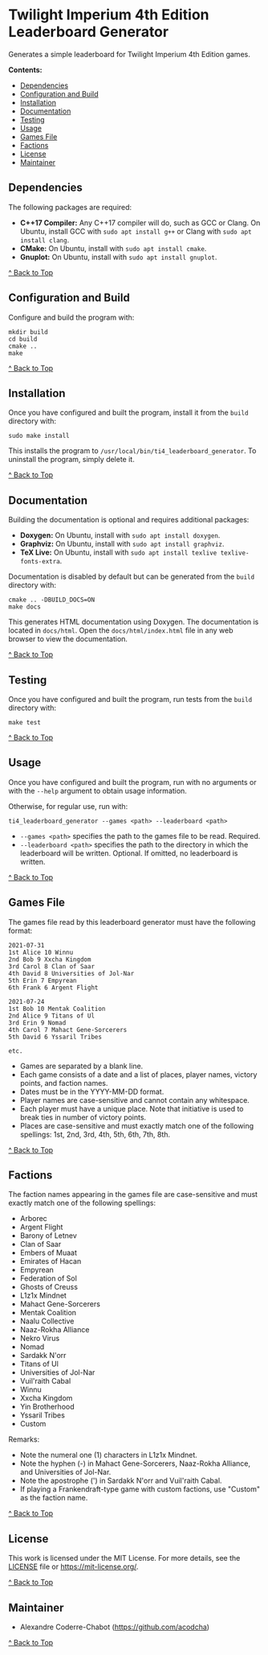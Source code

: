 # Twilight Imperium 4th Edition Leaderboard Generator
Generates a simple leaderboard for Twilight Imperium 4th Edition games.

**Contents:**
- [Dependencies](#dependencies)
- [Configuration and Build](#configuration-and-build)
- [Installation](#installation)
- [Documentation](#documentation)
- [Testing](#testing)
- [Usage](#usage)
- [Games File](#games-file)
- [Factions](#factions)
- [License](#license)
- [Maintainer](#maintainer)

## Dependencies
The following packages are required:
- **C++17 Compiler:** Any C++17 compiler will do, such as GCC or Clang. On Ubuntu, install GCC with `sudo apt install g++` or Clang with `sudo apt install clang`.
- **CMake:** On Ubuntu, install with `sudo apt install cmake`.
- **Gnuplot:** On Ubuntu, install with `sudo apt install gnuplot`.

[^ Back to Top](#twilight-imperium-4th-edition-leaderboard-generator)

## Configuration and Build
Configure and build the program with:

```
mkdir build
cd build
cmake ..
make
```

[^ Back to Top](#twilight-imperium-4th-edition-leaderboard-generator)

## Installation
Once you have configured and built the program, install it from the `build` directory with:

```
sudo make install
```

This installs the program to `/usr/local/bin/ti4_leaderboard_generator`. To uninstall the program, simply delete it.

[^ Back to Top](#twilight-imperium-4th-edition-leaderboard-generator)

## Documentation
Building the documentation is optional and requires additional packages:
- **Doxygen:** On Ubuntu, install with `sudo apt install doxygen`.
- **Graphviz:** On Ubuntu, install with `sudo apt install graphviz`.
- **TeX Live:** On Ubuntu, install with `sudo apt install texlive texlive-fonts-extra`.

Documentation is disabled by default but can be generated from the `build` directory with:

```
cmake .. -DBUILD_DOCS=ON
make docs
```

This generates HTML documentation using Doxygen. The documentation is located in `docs/html`. Open the `docs/html/index.html` file in any web browser to view the documentation.

[^ Back to Top](#twilight-imperium-4th-edition-leaderboard-generator)

## Testing
Once you have configured and built the program, run tests from the `build` directory with:

```
make test
```

[^ Back to Top](#twilight-imperium-4th-edition-leaderboard-generator)

## Usage
Once you have configured and built the program, run with no arguments or with the `--help` argument to obtain usage information.

Otherwise, for regular use, run with:

```
ti4_leaderboard_generator --games <path> --leaderboard <path>
```

- `--games <path>` specifies the path to the games file to be read. Required.
- `--leaderboard <path>` specifies the path to the directory in which the leaderboard will be written. Optional. If omitted, no leaderboard is written.

[^ Back to Top](#twilight-imperium-4th-edition-leaderboard-generator)

## Games File
The games file read by this leaderboard generator must have the following format:

```
2021-07-31
1st Alice 10 Winnu
2nd Bob 9 Xxcha Kingdom
3rd Carol 8 Clan of Saar
4th David 8 Universities of Jol-Nar
5th Erin 7 Empyrean
6th Frank 6 Argent Flight

2021-07-24
1st Bob 10 Mentak Coalition
2nd Alice 9 Titans of Ul
3rd Erin 9 Nomad
4th Carol 7 Mahact Gene-Sorcerers
5th David 6 Yssaril Tribes

etc.
```

- Games are separated by a blank line.
- Each game consists of a date and a list of places, player names, victory points, and faction names.
- Dates must be in the YYYY-MM-DD format.
- Player names are case-sensitive and cannot contain any whitespace.
- Each player must have a unique place. Note that initiative is used to break ties in number of victory points.
- Places are case-sensitive and must exactly match one of the following spellings: 1st, 2nd, 3rd, 4th, 5th, 6th, 7th, 8th.

[^ Back to Top](#twilight-imperium-4th-edition-leaderboard-generator)

## Factions
The faction names appearing in the games file are case-sensitive and must exactly match one of the following spellings:

- Arborec
- Argent Flight
- Barony of Letnev
- Clan of Saar
- Embers of Muaat
- Emirates of Hacan
- Empyrean
- Federation of Sol
- Ghosts of Creuss
- L1z1x Mindnet
- Mahact Gene-Sorcerers
- Mentak Coalition
- Naalu Collective
- Naaz-Rokha Alliance
- Nekro Virus
- Nomad
- Sardakk N'orr
- Titans of Ul
- Universities of Jol-Nar
- Vuil'raith Cabal
- Winnu
- Xxcha Kingdom
- Yin Brotherhood
- Yssaril Tribes
- Custom

Remarks:
- Note the numeral one (1) characters in L1z1x Mindnet.
- Note the hyphen (-) in Mahact Gene-Sorcerers, Naaz-Rokha Alliance, and Universities of Jol-Nar.
- Note the apostrophe (') in Sardakk N'orr and Vuil'raith Cabal.
- If playing a Frankendraft-type game with custom factions, use "Custom" as the faction name.

[^ Back to Top](#twilight-imperium-4th-edition-leaderboard-generator)

## License
This work is licensed under the MIT License. For more details, see the [LICENSE](LICENSE) file or <https://mit-license.org/>.

[^ Back to Top](#twilight-imperium-4th-edition-leaderboard-generator)

## Maintainer
- Alexandre Coderre-Chabot (<https://github.com/acodcha>)

[^ Back to Top](#twilight-imperium-4th-edition-leaderboard-generator)

